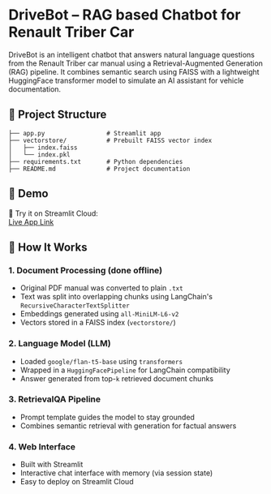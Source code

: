 # DriveBot – RAG based Chatbot for Renault Triber Car

DriveBot is an intelligent chatbot that answers natural language questions from the Renault Triber car manual using a Retrieval-Augmented Generation (RAG) pipeline. It combines semantic search using FAISS with a lightweight HuggingFace transformer model to simulate an AI assistant for vehicle documentation.




## 📁 Project Structure
```
├── app.py                 # Streamlit app
├── vectorstore/           # Prebuilt FAISS vector index
│   ├── index.faiss
│   └── index.pkl
├── requirements.txt       # Python dependencies
├── README.md              # Project documentation
```




## 🚀 Demo

🧪 Try it on Streamlit Cloud:  
[Live App Link](https://your-streamlit-cloud-url)



## 🔧 How It Works

### 1. Document Processing (done offline)

- Original PDF manual was converted to plain `.txt`
- Text was split into overlapping chunks using LangChain's `RecursiveCharacterTextSplitter`
- Embeddings generated using `all-MiniLM-L6-v2`
- Vectors stored in a FAISS index (`vectorstore/`)

### 2. Language Model (LLM)

- Loaded `google/flan-t5-base` using `transformers`
- Wrapped in a `HuggingFacePipeline` for LangChain compatibility
- Answer generated from top-`k` retrieved document chunks

### 3. RetrievalQA Pipeline

- Prompt template guides the model to stay grounded
- Combines semantic retrieval with generation for factual answers

### 4. Web Interface

- Built with Streamlit
- Interactive chat interface with memory (via session state)
- Easy to deploy on Streamlit Cloud
